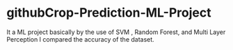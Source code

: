 # githubCrop-Prediction-ML-Project
It a ML project basically by the use of SVM , Random Forest, and Multi Layer Perception I compared the accuracy of the dataset.
